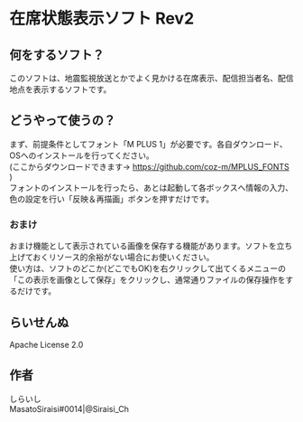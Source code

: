 # 在席状態表示ソフト Rev2

## 何をするソフト？
このソフトは、地震監視放送とかでよく見かける在席表示、配信担当者名、配信地点を表示するソフトです。

## どうやって使うの？
まず、前提条件としてフォント「M PLUS 1」が必要です。各自ダウンロード、OSへのインストールを行ってください。  
(ここからダウンロードできます→ https://github.com/coz-m/MPLUS_FONTS )  
フォントのインストールを行ったら、あとは起動して各ボックスへ情報の入力、色の設定を行い「反映＆再描画」ボタンを押すだけです。  
### おまけ
おまけ機能として表示されている画像を保存する機能があります。ソフトを立ち上げておくリソース的余裕がない場合にお使いください。  
使い方は、ソフトのどこか(どこでもOK)を右クリックして出てくるメニューの「この表示を画像として保存」をクリックし、通常通りファイルの保存操作をするだけです。

## らいせんぬ
Apache License 2.0

## 作者
しらいし  
MasatoSiraisi#0014|@Siraisi_Ch
